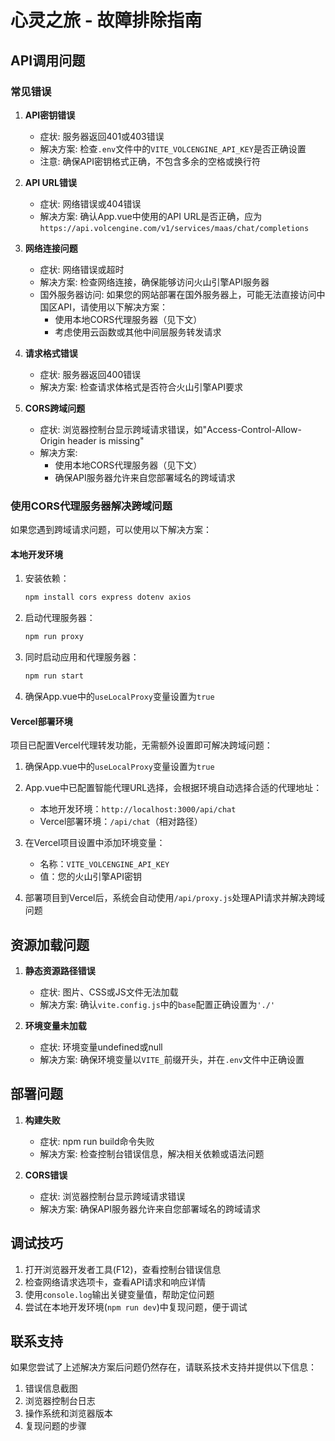 # 心灵之旅 - 故障排除指南

## API调用问题

### 常见错误

1. **API密钥错误**
   - 症状: 服务器返回401或403错误
   - 解决方案: 检查`.env`文件中的`VITE_VOLCENGINE_API_KEY`是否正确设置
   - 注意: 确保API密钥格式正确，不包含多余的空格或换行符

2. **API URL错误**
   - 症状: 网络错误或404错误
   - 解决方案: 确认App.vue中使用的API URL是否正确，应为`https://api.volcengine.com/v1/services/maas/chat/completions`

3. **网络连接问题**
   - 症状: 网络错误或超时
   - 解决方案: 检查网络连接，确保能够访问火山引擎API服务器
   - 国外服务器访问: 如果您的网站部署在国外服务器上，可能无法直接访问中国区API，请使用以下解决方案：
     - 使用本地CORS代理服务器（见下文）
     - 考虑使用云函数或其他中间层服务转发请求

4. **请求格式错误**
   - 症状: 服务器返回400错误
   - 解决方案: 检查请求体格式是否符合火山引擎API要求

5. **CORS跨域问题**
   - 症状: 浏览器控制台显示跨域请求错误，如"Access-Control-Allow-Origin header is missing"
   - 解决方案: 
     - 使用本地CORS代理服务器（见下文）
     - 确保API服务器允许来自您部署域名的跨域请求

### 使用CORS代理服务器解决跨域问题

如果您遇到跨域请求问题，可以使用以下解决方案：

#### 本地开发环境

1. 安装依赖：
   ```bash
   npm install cors express dotenv axios
   ```

2. 启动代理服务器：
   ```bash
   npm run proxy
   ```

3. 同时启动应用和代理服务器：
   ```bash
   npm run start
   ```

4. 确保App.vue中的`useLocalProxy`变量设置为`true`

#### Vercel部署环境

项目已配置Vercel代理转发功能，无需额外设置即可解决跨域问题：

1. 确保App.vue中的`useLocalProxy`变量设置为`true`

2. App.vue中已配置智能代理URL选择，会根据环境自动选择合适的代理地址：
   - 本地开发环境：`http://localhost:3000/api/chat`
   - Vercel部署环境：`/api/chat`（相对路径）

3. 在Vercel项目设置中添加环境变量：
   - 名称：`VITE_VOLCENGINE_API_KEY`
   - 值：您的火山引擎API密钥

4. 部署项目到Vercel后，系统会自动使用`/api/proxy.js`处理API请求并解决跨域问题

## 资源加载问题

1. **静态资源路径错误**
   - 症状: 图片、CSS或JS文件无法加载
   - 解决方案: 确认`vite.config.js`中的`base`配置正确设置为`'./'`

2. **环境变量未加载**
   - 症状: 环境变量undefined或null
   - 解决方案: 确保环境变量以`VITE_`前缀开头，并在`.env`文件中正确设置

## 部署问题

1. **构建失败**
   - 症状: npm run build命令失败
   - 解决方案: 检查控制台错误信息，解决相关依赖或语法问题

2. **CORS错误**
   - 症状: 浏览器控制台显示跨域请求错误
   - 解决方案: 确保API服务器允许来自您部署域名的跨域请求

## 调试技巧

1. 打开浏览器开发者工具(F12)，查看控制台错误信息
2. 检查网络请求选项卡，查看API请求和响应详情
3. 使用`console.log`输出关键变量值，帮助定位问题
4. 尝试在本地开发环境(`npm run dev`)中复现问题，便于调试

## 联系支持

如果您尝试了上述解决方案后问题仍然存在，请联系技术支持并提供以下信息：

1. 错误信息截图
2. 浏览器控制台日志
3. 操作系统和浏览器版本
4. 复现问题的步骤